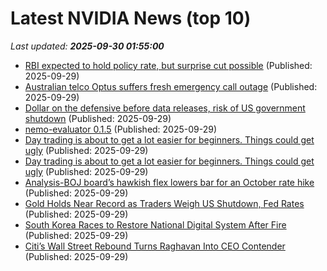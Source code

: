 # Latest NVIDIA News (top 10)
_Last updated: **2025-09-30 01:55:00**_

- [RBI expected to hold policy rate, but surprise cut possible](https://biztoc.com/x/d1fc7ccdcdb08abb) (Published: 2025-09-29)
- [Australian telco Optus suffers fresh emergency call outage](https://biztoc.com/x/e1c94854d90cc4dd) (Published: 2025-09-29)
- [Dollar on the defensive before data releases, risk of US government shutdown](https://biztoc.com/x/4e9a3488506e3b7c) (Published: 2025-09-29)
- [nemo-evaluator 0.1.5](https://pypi.org/project/nemo-evaluator/0.1.5/) (Published: 2025-09-29)
- [Day trading is about to get a lot easier for beginners. Things could get ugly](https://biztoc.com/x/f49f8a4ad1c41739) (Published: 2025-09-29)
- [Day trading is about to get a lot easier for beginners. Things could get ugly](https://biztoc.com/x/f49f8a4ad1c41739) (Published: 2025-09-29)
- [Analysis-BOJ board’s hawkish flex lowers bar for an October rate hike](https://biztoc.com/x/ec338c1a9956cfe6) (Published: 2025-09-29)
- [Gold Holds Near Record as Traders Weigh US Shutdown, Fed Rates](https://biztoc.com/x/a9bfa79801c8956b) (Published: 2025-09-29)
- [South Korea Races to Restore National Digital System After Fire](https://biztoc.com/x/dfe768bff2bb46be) (Published: 2025-09-29)
- [Citi’s Wall Street Rebound Turns Raghavan Into CEO Contender](https://biztoc.com/x/8d6a44836ca113b3) (Published: 2025-09-29)
